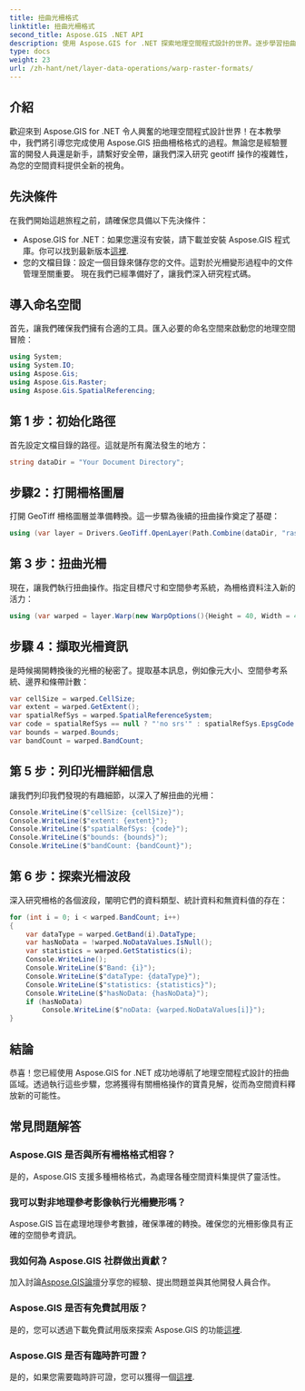 ```yaml
---
title: 扭曲光柵格式
linktitle: 扭曲光柵格式
second_title: Aspose.GIS .NET API
description: 使用 Aspose.GIS for .NET 探索地理空間程式設計的世界。逐步學習扭曲柵格格式以增強空間資料視覺化。
type: docs
weight: 23
url: /zh-hant/net/layer-data-operations/warp-raster-formats/
---
```

## 介紹
歡迎來到 Aspose.GIS for .NET 令人興奮的地理空間程式設計世界！在本教學中，我們將引導您完成使用 Aspose.GIS 扭曲柵格格式的過程。無論您是經驗豐富的開發人員還是新手，請繫好安全帶，讓我們深入研究 geotiff 操作的複雜性，為您的空間資料提供全新的視角。
## 先決條件
在我們開始這趟旅程之前，請確保您具備以下先決條件：
-  Aspose.GIS for .NET：如果您還沒有安裝，請下載並安裝 Aspose.GIS 程式庫。你可以找到最新版本[這裡](https://releases.aspose.com/gis/net/).
- 您的文檔目錄：設定一個目錄來儲存您的文件。這對於光柵變形過程中的文件管理至關重要。
現在我們已經準備好了，讓我們深入研究程式碼。
## 導入命名空間
首先，讓我們確保我們擁有合適的工具。匯入必要的命名空間來啟動您的地理空間冒險：
```csharp
using System;
using System.IO;
using Aspose.Gis;
using Aspose.Gis.Raster;
using Aspose.Gis.SpatialReferencing;
```
## 第 1 步：初始化路徑
首先設定文檔目錄的路徑。這就是所有魔法發生的地方：
```csharp
string dataDir = "Your Document Directory";
```
## 步驟2：打開柵格圖層
打開 GeoTiff 柵格圖層並準備轉換。這一步驟為後續的扭曲操作奠定了基礎：
```csharp
using (var layer = Drivers.GeoTiff.OpenLayer(Path.Combine(dataDir, "raster_float32.tif")))
```
## 第 3 步：扭曲光柵
現在，讓我們執行扭曲操作。指定目標尺寸和空間參考系統，為柵格資料注入新的活力：
```csharp
using (var warped = layer.Warp(new WarpOptions(){Height = 40, Width = 40, TargetSpatialReferenceSystem = SpatialReferenceSystem.Wgs84}))
```
## 步驟 4：擷取光柵資訊
是時候揭開轉換後的光柵的秘密了。提取基本訊息，例如像元大小、空間參考系統、邊界和條帶計數：
```csharp
var cellSize = warped.CellSize;
var extent = warped.GetExtent();
var spatialRefSys = warped.SpatialReferenceSystem;
var code = spatialRefSys == null ? "'no srs'" : spatialRefSys.EpsgCode.ToString();
var bounds = warped.Bounds;
var bandCount = warped.BandCount;
```
## 第 5 步：列印光柵詳細信息
讓我們列印我們發現的有趣細節，以深入了解扭曲的光柵：
```csharp
Console.WriteLine($"cellSize: {cellSize}");
Console.WriteLine($"extent: {extent}");
Console.WriteLine($"spatialRefSys: {code}");
Console.WriteLine($"bounds: {bounds}");
Console.WriteLine($"bandCount: {bandCount}");
```
## 第 6 步：探索光柵波段
深入研究柵格的各個波段，闡明它們的資料類型、統計資料和無資料值的存在：
```csharp
for (int i = 0; i < warped.BandCount; i++)
{
    var dataType = warped.GetBand(i).DataType;
    var hasNoData = !warped.NoDataValues.IsNull();
    var statistics = warped.GetStatistics(i);
    Console.WriteLine();
    Console.WriteLine($"Band: {i}");
    Console.WriteLine($"dataType: {dataType}");
    Console.WriteLine($"statistics: {statistics}");
    Console.WriteLine($"hasNoData: {hasNoData}");
    if (hasNoData)
        Console.WriteLine($"noData: {warped.NoDataValues[i]}");
}
```
## 結論
恭喜！您已經使用 Aspose.GIS for .NET 成功地導航了地理空間程式設計的扭曲區域。透過執行這些步驟，您將獲得有關柵格操作的寶貴見解，從而為空間資料釋放新的可能性。
## 常見問題解答
### Aspose.GIS 是否與所有柵格格式相容？
是的，Aspose.GIS 支援多種柵格格式，為處理各種空間資料集提供了靈活性。
### 我可以對非地理參考影像執行光柵變形嗎？
Aspose.GIS 旨在處理地理參考數據，確保準確的轉換。確保您的光柵影像具有正確的空間參考資訊。
### 我如何為 Aspose.GIS 社群做出貢獻？
加入討論[Aspose.GIS論壇](https://forum.aspose.com/c/gis/33)分享您的經驗、提出問題並與其他開發人員合作。
### Aspose.GIS 是否有免費試用版？
是的，您可以透過下載免費試用版來探索 Aspose.GIS 的功能[這裡](https://releases.aspose.com/).
### Aspose.GIS 是否有臨時許可證？
是的，如果您需要臨時許可證，您可以獲得一個[這裡](https://purchase.aspose.com/temporary-license/).